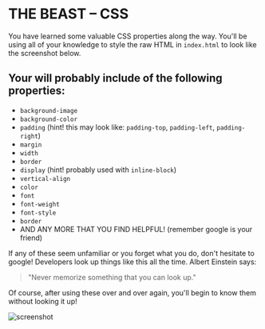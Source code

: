 # THE BEAST – CSS

You have learned some valuable CSS properties along the way. You'll be using all of your knowledge to style the raw HTML in `index.html` to look like the screenshot below.

## Your will probably include of the following properties:

* `background-image`
* `background-color`
* `padding` (hint! this may look like: `padding-top`, `padding-left`, `padding-right`)
* `margin`
* `width`
* `border`
* `display` (hint! probably used with `inline-block`)
* `vertical-align`
* `color`
* `font`
* `font-weight`
* `font-style`
* `border`
* AND ANY MORE THAT YOU FIND HELPFUL! (remember google is your friend)

If any of these seem unfamiliar or you forget what you do, don't hesitate to google! Developers look up things like this all the time. 
Albert Einstein says: 
> "Never memorize something that you can look up."

Of course, after using these over and over again, you'll begin to know them without looking it up!


![screenshot](/images/final-product.png)